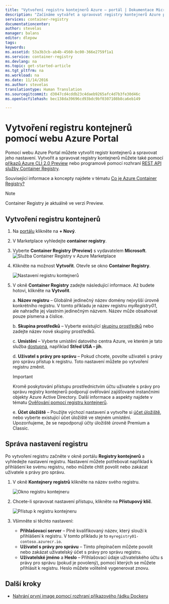 ```yaml
---
title: "Vytvoření registru kontejnerů Azure – portál | Dokumentace Microsoftu"
description: "Začínáme vytvářet a spravovat registry kontejnerů Azure pomocí webu Azure Portal"
services: container-registry
documentationcenter: 
author: stevelas
manager: balans
editor: dlepow
tags: 
keywords: 
ms.assetid: 53a3b3cb-ab4b-4560-bc00-366e2759f1a1
ms.service: container-registry
ms.devlang: na
ms.topic: get-started-article
ms.tgt_pltfrm: na
ms.workload: na
ms.date: 11/14/2016
ms.author: stevelas
translationtype: Human Translation
ms.sourcegitcommit: d3047cd4cddb23c4daeb9265afc4d7b3fe30d46c
ms.openlocfilehash: bec138da39696cd93bdc9bf0307108b8ca6eb149

---
```

# <a name="create-a-container-registry-using-the-azure-portal"></a>Vytvoření registru kontejnerů pomocí webu Azure Portal
Pomocí webu Azure Portal můžete vytvořit registr kontejnerů a spravovat jeho nastavení. Vytvořit a spravovat registry kontejnerů můžete také pomocí [příkazů Azure CLI 2.0 Preview](container-registry-get-started-azure-cli.md) nebo programově pomocí rozhraní [REST API služby Container Registry](https://go.microsoft.com/fwlink/p/?linkid=834376).

Související informace a koncepty najdete v tématu [Co je Azure Container Registry?](container-registry-intro.md)


> [!NOTE]
> Container Registry je aktuálně ve verzi Preview.


## <a name="create-a-container-registry"></a>Vytvoření registru kontejnerů
1. Na [portálu](https://portal.azure.com) klikněte na **+ Nový**.
2. V Marketplace vyhledejte **container registry**.
3. Vyberte **Container Registry (Preview)** s vydavatelem **Microsoft**. 
    ![Služba Container Registry v Azure Marketplace](./media/container-registry-get-started-portal/container-registry-marketplace.png)
4. Klikněte na možnost **Vytvořit**. Otevře se okno **Container Registry**.

    ![Nastavení registru kontejnerů](./media/container-registry-get-started-portal/container-registry-settings.png)
5. V okně **Container Registry** zadejte následující informace. Až budete hotovi, klikněte na **Vytvořit**.
   
    a. **Název registru** – Globálně jedinečný název domény nejvyšší úrovně konkrétního registru. V tomto příkladu je název registru *myRegistry01*, ale nahraďte jej vlastním jedinečným názvem. Název může obsahovat pouze písmena a číslice.
   
    b. **Skupina prostředků** – Vyberte existující [skupinu prostředků](../azure-resource-manager/resource-group-overview.md#resource-groups) nebo zadejte název nové skupiny prostředků. 
   
    c. **Umístění** – Vyberte umístění datového centra Azure, ve kterém je tato služba [dostupná](https://azure.microsoft.com/regions/services/), například **Střed USA – jih**. 
   
    d. **Uživatel s právy pro správu** – Pokud chcete, povolte uživateli s právy pro správu přístup k registru. Toto nastavení můžete po vytvoření registru změnit.
   
   > [!IMPORTANT]
   > Kromě poskytování přístupu prostřednictvím účtu uživatele s právy pro správu registry kontejnerů podporují ověřování zajišťované instančními objekty Azure Active Directory. Další informace a aspekty najdete v tématu [Ověřování pomocí registru kontejnerů](container-registry-authentication.md).
   
    e. **Účet úložiště** – Použijte výchozí nastavení a vytvořte si [účet úložiště](../storage/storage-introduction.md), nebo vyberte existující účet úložiště ve stejném umístění. Upozorňujeme, že se nepodporují účty úložiště úrovně Premium a Classic.

## <a name="manage-registry-settings"></a>Správa nastavení registru
Po vytvoření registru začněte v okně portálu **Registry kontejnerů** a vyhledejte nastavení registru. Nastavení můžete potřebovat například k přihlášení ke svému registru, nebo můžete chtít povolit nebo zakázat uživatele s právy pro správu.

1. V okně **Kontejnery registrů** klikněte na název svého registru.
   
    ![Okno registru kontejneru](./media/container-registry-get-started-portal/container-registry-blade.png)
2. Chcete-li spravovat nastavení přístupu, klikněte na **Přístupový klíč**.
   
    ![Přístup k registru kontejneru](./media/container-registry-get-started-portal/container-registry-access.png)
3. Všimněte si těchto nastavení:
   
   * **Přihlašovací server** – Plně kvalifikovaný název, který slouží k přihlášení k registru. V tomto příkladu je to `myregistry01-contoso.azurecr.io`.
   * **Uživatel s právy pro správu** – Tímto přepínačem můžete povolit nebo zakázat uživatelský účet s právy pro správu registru.
   * **Uživatelské jméno** a **Heslo** – Přihlašovací údaje uživatelského účtu s právy pro správu (pokud je povolený), pomocí kterých se můžete přihlásit k registru. Heslo můžete volitelně vygenerovat znovu.

## <a name="next-steps"></a>Další kroky
* [Nahrání první image pomocí rozhraní příkazového řádku Dockeru](container-registry-get-started-docker-cli.md)






<!--HONumber=Feb17_HO2-->


